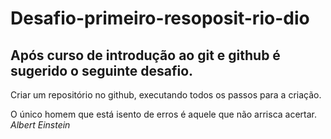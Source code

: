 # Desafio-primeiro-resoposit-rio-dio

## Após curso de introdução ao git e github é sugerido o seguinte desafio.

Criar um repositório no github, executando todos os passos para a criação.

O único homem que está isento de erros é aquele que não arrisca acertar. *Albert Einstein*
